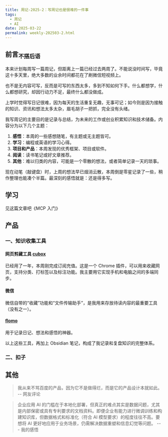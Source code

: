 ```yaml
---
title: 周记-2025-2：写周记也是很难的一件事
tags:
  - 周记
  - AI
date: 2025-03-22
permalink: weekly-202503-2.html
---
```

## 前言<sub>不搭后语</sub>

本来计划每周写一篇周记，但距离上一篇已经过去两周了。不能说没时间写，毕竟这十多天里，绝大多数的业余时间都花在了刷微信短视频上。

也不是无内容可写，反而是可写的东西太多，多到不知如何下手。什么都想学，什么都想研究，却因行动力不足，最终什么都没做成。

上学时觉得写日记很难，因为每天的生活重复无趣，无事可记；如今则是因为接触的知识、资讯和想法太多太杂，眉毛胡子一把抓，完全没有头绪。  

我写周记的主要目的是记录与总结，为未来的工作或创业积累知识和技术储备。内容分为以下几个主题：  

1. **感悟**：本周的一些感想随笔，有主题或无主题皆可。
2. **学习**：编程或英语的学习心得。
3. **项目和产品**：本周发现的优秀框架、项目或软件。
4. **阅读**：读书笔记或好文章推荐。
5. **其他**：难以归类的内容，可能是一个零散的想法，或者简单记录一天的琐事。

现在动笔（敲键盘）时，上周的想法早已烟消云散，本周倒是零星记录了一些，稍作整理也能凑个半篇。最深刻的感悟就是：还是得多写。


## 学习

见这篇文章吧《MCP 入门》


## 产品

### 一、知识收集工具

#### 网页剪藏工具 [cubox](https://cubox.pro/)  
已经用了一年，本周刚完成订阅充值。这是一个 Chrome 插件，可以用来收藏网页，支持分类、打标签以及标注功能。我主要用它实现手机和电脑之间的多端同步。

#### 微信  
微信自带的“收藏”功能和“文件传输助手”，是我用来存放待读内容的最重要工具（没有之一）。  

#### [flomo](https://v.flomoapp.com/)  
用于记录日记、想法和感悟的神器。  

以上这些工具，再加上 Obsidian 笔记，构成了我记录和复盘知识的完整体系。

### 二、扣子  



## 其他

> 我从来不骂百度的产品，因为它不是做得烂，而是它的产品设计本就如此。 -- 网友评论  

> 企业应用 AI 的门槛在于本地化部署，但真正的难点其实是数据问题，尤其是内部保密或具有专利要求的文档资料。即便企业有能力进行微调训练和构建知识库，但数据格式和标准化（符合 AI 模型要求）的程度往往不高。要想将 AI 更好地应用于业务场景，仍需解决数据重塑和信息幻觉等问题。 --- 我的感悟  